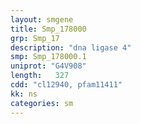```yaml
---
layout: smgene
title: Smp_178000
grp: Smp_17
description: "dna ligase 4"
smp: Smp_178000.1
uniprot: "G4V908"
length:   327
cdd: "cl12940, pfam11411"
kk: ns
categories: sm
---
```

